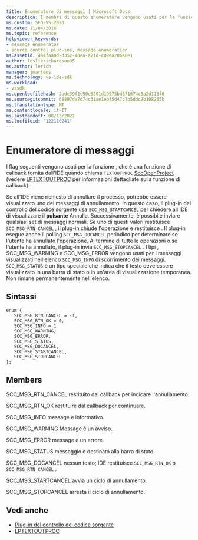 ```yaml
---
title: Enumeratore di messaggi | Microsoft Docs
description: I membri di questo enumeratore vengono usati per la funzione TEXTOUTPROC, ovvero una funzione di callback fornita dall'IDE quando chiama SccOpenProject.
ms.custom: SEO-VS-2020
ms.date: 11/04/2016
ms.topic: reference
helpviewer_keywords:
- message enumerator
- source control plug-ins, message enumeration
ms.assetid: 4a4faa0d-d352-40ea-a21d-c09ea286a8e1
author: leslierichardson95
ms.author: lerich
manager: jmartens
ms.technology: vs-ide-sdk
ms.workload:
- vssdk
ms.openlocfilehash: 2ade39f1c90e3201d19975bd671674c8a2d113f0
ms.sourcegitcommit: 68897da7d74c31ae1ebf5d47c7b5ddc9b108265b
ms.translationtype: MT
ms.contentlocale: it-IT
ms.lasthandoff: 08/13/2021
ms.locfileid: "122110241"
---
```

# <a name="message-enumerator"></a>Enumeratore di messaggi
I flag seguenti vengono usati per la funzione , che è una funzione di callback fornita dall'IDE quando chiama `TEXTOUTPROC` [SccOpenProject](../extensibility/sccopenproject-function.md) (vedere [LPTEXTOUTPROC](../extensibility/lptextoutproc.md) per informazioni dettagliate sulla funzione di callback).

 Se all'IDE viene richiesto di annullare il processo, potrebbe essere visualizzato uno dei messaggi di annullamento. In questo caso, il plug-in del controllo del codice sorgente usa `SCC_MSG_STARTCANCEL` per chiedere all'IDE di visualizzare il **pulsante** Annulla. Successivamente, è possibile inviare qualsiasi set di messaggi normali. Se uno di questi valori restituisce `SCC_MSG_RTN_CANCEL` , il plug-in chiude l'operazione e restituisce . Il plug-in esegue anche il polling `SCC_MSG_DOCANCEL` periodico per determinare se l'utente ha annullato l'operazione. Al termine di tutte le operazioni o se l'utente ha annullato, il plug-in invia `SCC_MSG_STOPCANCEL` . I tipi , SCC_MSG_WARNING e SCC_MSG_ERROR vengono usati per i messaggi visualizzati nell'elenco `SCC_MSG_INFO` di scorrimento dei messaggi. `SCC_MSG_STATUS` è un tipo speciale che indica che il testo deve essere visualizzato in una barra di stato o in un'area di visualizzazione temporanea. Non rimane permanentemente nell'elenco.

## <a name="syntax"></a>Sintassi

```
enum { 
   SCC_MSG_RTN_CANCEL = -1, 
   SCC_MSG_RTN_OK = 0, 
   SCC_MSG_INFO = 1 
   SCC_MSG_WARNING, 
   SCC_MSG_ERROR, 
   SCC_MSG_STATUS, 
   SCC_MSG_DOCANCEL, 
   SCC_MSG_STARTCANCEL, 
   SCC_MSG_STOPCANCEL 
};
```

## <a name="members"></a>Members
 SCC_MSG_RTN_CANCEL restituito dal callback per indicare l'annullamento.

 SCC_MSG_RTN_OK restituire dal callback per continuare.

 SCC_MSG_INFO message è informativo.

 SCC_MSG_WARNING Message è un avviso.

 SCC_MSG_ERROR message è un errore.

 SCC_MSG_STATUS messaggio è destinato alla barra di stato.

 SCC_MSG_DOCANCEL nessun testo; IDE restituisce `SCC_MSG_RTN_OK` o `SCC_MSG_RTN_CANCEL` .

 SCC_MSG_STARTCANCEL avvia un ciclo di annullamento.

 SCC_MSG_STOPCANCEL arresta il ciclo di annullamento.

## <a name="see-also"></a>Vedi anche
- [Plug-in del controllo del codice sorgente](../extensibility/source-control-plug-ins.md)
- [LPTEXTOUTPROC](../extensibility/lptextoutproc.md)
